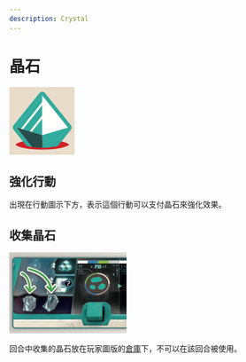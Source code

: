 ```yaml
---
description: Crystal
---
```


# 晶石

![出現在需要花費的地方](<../../../../../.gitbook/assets/image (26).png>)

## 強化行動

出現在行動圖示下方，表示這個行動可以支付晶石來強化效果。

## 收集晶石

![](<../../../../../.gitbook/assets/image (31).png>)

回合中收集的晶石放在玩家圖版的[倉庫](../../../../../player-board.md#cang-ku-depot)下，不可以在該回合被使用。

